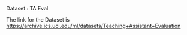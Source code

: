Dataset : TA Eval

The link for the Dataset is https://archive.ics.uci.edu/ml/datasets/Teaching+Assistant+Evaluation
